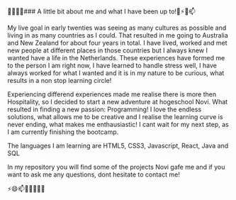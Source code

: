 🤔👯🌱🔭### A little bit about me and what I have been up to!👋⚡😄📫

My live goal in early twenties was seeing as many cultures as possible and living in as many countries as I could.
That resulted in me going to Australia and New Zealand for about four years in total.
I have lived, worked and met new people at different places in those countries but I always knew I wanted have a life in the Netherlands.
These experiences have formed me to the person I am right now, I have learned to handle stress well, I have always worked for what I wanted and it is in my nature to be curious, what results in a non stop learning circle!

Experiencing differend experiences made me realise there is more then Hospitality, so I decided to start a new adventure at hogeschool Novi.
What resulted in finding a new passion: Programming! 
I love the endless solutions, what allows me to be creative and I realise the learning curve is never ending, what makes me enthausiastic!
I cant wait for my next step, as I am currently finishing the bootcamp.

The languages I am learning are HTML5, CSS3, Javascript, React, Java and SQL

In my repository you will find some of the projects Novi gafe me and if you want to ask me any questions, dont hesitate to contact me!

⚡😄📫💬🤔👯🌱🔭

